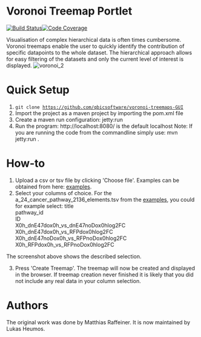 # Voronoi Treemap Portlet

[![Build Status](https://travis-ci.org/qbicsoftware/voronoi-treemap-portlet.svg?branch=master)](https://travis-ci.org/qbicsoftware/voronoi-treemap-portlet)[![Code Coverage]( https://codecov.io/gh/qbicsoftware/voronoi-treemap-portlet/branch/master/graph/badge.svg)](https://codecov.io/gh/qbicsoftware/voronoi-treemap-portlet)

Visualisation of complex hierarchical data is often times cumbersome. 
Voronoi treemaps enable the user to quickly identify the contribution of specific datapoints to the whole dataset.
The hierarchical approach allows for easy filtering of the datasets and only the current level of interest is displayed.
![voronoi_2](https://user-images.githubusercontent.com/21954664/40628895-1a1274ae-62c8-11e8-8c62-5764801cd9d7.png)

Quick Setup
=====
1. <code>git clone https://github.com/qbicsoftware/voronoi-treemaps-GUI</code>
2. Import the project as a maven project by importing the pom.xml file
3. Create a maven run configuration: jetty:run
4. Run the program: http://localhost:8080/ is the default localhost 
Note: If you are running the code from the commandline simply use: mvn jetty:run .

How-to
=====
1. Upload a csv or tsv file by clicking 'Choose file'. Examples can be obtained from here: [examples](https://github.com/qbicsoftware/voronoi-treemap-cli/tree/development/examples).
2. Select your columns of choice. For the a_24_cancer_pathway_2136_elements.tsv from the [examples](https://github.com/qbicsoftware/voronoi-treemap-cli/tree/development/examples), you could for example select:
title  
pathway_id  
ID   
X0h_dnE47dox0h_vs_dnE47noDox0hlog2FC  
X0h_dnE47dox0h_vs_RFPdox0hlog2FC   
X0h_dnE47noDox0h_vs_RFPnoDox0hlog2FC  
X0h_RFPdox0h_vs_RFPnoDox0hlog2FC  

The screenshot above shows the described selection.

3. Press 'Create Treemap'. The treemap will now be created and displayed in the browser. If treemap creation never finished it is likely that you did not include any real data in your column selection.

Authors
=====
The original work was done by Matthias Raffeiner. It is now maintained by Lukas Heumos.

